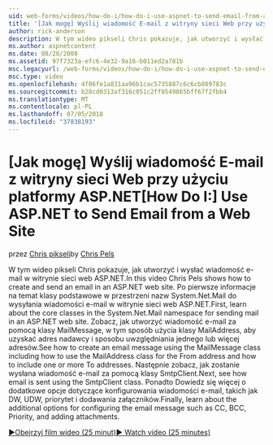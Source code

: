 ```yaml
---
uid: web-forms/videos/how-do-i/how-do-i-use-aspnet-to-send-email-from-a-web-site
title: '[Jak mogę] Wyślij wiadomość E-mail z witryny sieci Web przy użyciu platformy ASP.NET | Dokumentacja firmy Microsoft'
author: rick-anderson
description: W tym wideo pikseli Chris pokazuje, jak utworzyć i wysłać wiadomość e-mail w witrynie sieci web ASP.NET. Po pierwsze Dowiedz się więcej o klasy podstawowe w f przestrzeń nazw System.Net.Mail...
ms.author: aspnetcontent
ms.date: 08/28/2008
ms.assetid: 97f7323a-efc6-4e32-9a16-b011ed2a781b
msc.legacyurl: /web-forms/videos/how-do-i/how-do-i-use-aspnet-to-send-email-from-a-web-site
msc.type: video
ms.openlocfilehash: 4f06fe1a831aa96b1cac5735887c6c6cb889783c
ms.sourcegitcommit: b28cd0313af316c051c2ff8549865bff67f2fbb4
ms.translationtype: MT
ms.contentlocale: pl-PL
ms.lasthandoff: 07/05/2018
ms.locfileid: "37838193"
---
```

<a name="how-do-i-use-aspnet-to-send-email-from-a-web-site"></a><span data-ttu-id="43a6c-104">[Jak mogę] Wyślij wiadomość E-mail z witryny sieci Web przy użyciu platformy ASP.NET</span><span class="sxs-lookup"><span data-stu-id="43a6c-104">[How Do I:] Use ASP.NET to Send Email from a Web Site</span></span>
====================
<span data-ttu-id="43a6c-105">przez [Chris pikseli](https://twitter.com/chrispels)</span><span class="sxs-lookup"><span data-stu-id="43a6c-105">by [Chris Pels](https://twitter.com/chrispels)</span></span>

<span data-ttu-id="43a6c-106">W tym wideo pikseli Chris pokazuje, jak utworzyć i wysłać wiadomość e-mail w witrynie sieci web ASP.NET.</span><span class="sxs-lookup"><span data-stu-id="43a6c-106">In this video Chris Pels shows how to create and send an email in an ASP.NET web site.</span></span> <span data-ttu-id="43a6c-107">Po pierwsze informacje na temat klasy podstawowe w przestrzeni nazw System.Net.Mail do wysyłania wiadomości e-mail w witrynie sieci web ASP.NET.</span><span class="sxs-lookup"><span data-stu-id="43a6c-107">First, learn about the core classes in the System.Net.Mail namespace for sending mail in an ASP.NET web site.</span></span> <span data-ttu-id="43a6c-108">Zobacz, jak utworzyć wiadomość e-mail za pomocą klasy MailMessage, w tym sposób użycia klasy MailAddress, aby uzyskać adres nadawcy i sposobu uwzględniania jednego lub więcej adresów.</span><span class="sxs-lookup"><span data-stu-id="43a6c-108">See how to create an email message using the MailMessage class including how to use the MailAddress class for the From address and how to include one or more To addresses.</span></span> <span data-ttu-id="43a6c-109">Następnie zobacz, jak zostanie wysłana wiadomość e-mail za pomocą klasy SmtpClient.</span><span class="sxs-lookup"><span data-stu-id="43a6c-109">Next, see how email is sent using the SmtpClient class.</span></span> <span data-ttu-id="43a6c-110">Ponadto Dowiedz się więcej o dodatkowe opcje dotyczące konfigurowania wiadomości e-mail, takich jak DW, UDW, priorytet i dodawania załączników.</span><span class="sxs-lookup"><span data-stu-id="43a6c-110">Finally, learn about the additional options for configuring the email message such as CC, BCC, Priority, and adding attachments.</span></span>

[<span data-ttu-id="43a6c-111">&#9654;Obejrzyj film wideo (25 minut)</span><span class="sxs-lookup"><span data-stu-id="43a6c-111">&#9654; Watch video (25 minutes)</span></span>](https://channel9.msdn.com/Blogs/ASP-NET-Site-Videos/how-do-i-use-aspnet-to-send-email-from-a-web-site)
